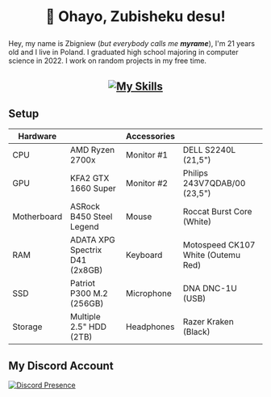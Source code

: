 # <p align="center">👋 Ohayo, Zubisheku desu!</p>

Hey, my name is Zbigniew (_but everybody calls me **myrame**_), I'm 21 years old and I live in Poland. I graduated high school majoring in computer science in 2022. I work on random projects in my free time.

## <p align="center">[![My Skills](https://skillicons.dev/icons?i=html,css,js,typescript,figma,webflow,tailwind,svelte,cloudflare,discord,linkedin,twitter)](https://skillicons.dev)</p>

## Setup

<p align="center">

| Hardware    |                                | Accessories |                                    |
| ----------- | ------------------------------ | ----------- | ---------------------------------- |
| CPU         | AMD Ryzen 2700x                | Monitor #1  | DELL S2240L (21,5")                |
| GPU         | KFA2 GTX 1660 Super            | Monitor #2  | Philips 243V7QDAB/00 (23,5")       |
| Motherboard | ASRock B450 Steel Legend       | Mouse       | Roccat Burst Core (White)          |
| RAM         | ADATA XPG Spectrix D41 (2x8GB) | Keyboard    | Motospeed CK107 White (Outemu Red) |
| SSD         | Patriot P300 M.2 (256GB)       | Microphone  | DNA DNC-1U (USB)                   |
| Storage     | Multiple 2.5" HDD (2TB)        | Headphones  | Razer Kraken (Black)               |

</p>

## My Discord Account

[![Discord Presence](https://lanyard.cnrad.dev/api/664511572844216350)](https://discord.com/users/664511572844216350)
